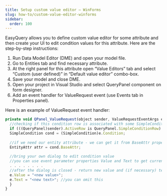 ```yaml
---
title: Setup custom value editor — WinForms
slug: how-to/custom-value-editor-winforms
sidebar:
  order: 100
---
```


EasyQuery allows you to define custom value editor for some attribute and then create your UI to edit condition values for this attribute. Here are the step-by-step instructions:

1. Run Data Model Editor (DME) and open your model file.
2. Go to Entities tab and find necessary attribute.
3. At the right panel for this attribute open “Value Editors” tab and select “Custom (user defined)” in “Default value editor” combo-box.
4. Save your model and close DME.
5. Open your project in Visual Studio and select QueryPanel component on form designer.
6. Add an event handler for ValueRequest event (use Events tab in Properties panel).

Here is an example of ValueRequest event handler: 

```js
private void QPanel_ValueRequest(object sender, ValueRequestEventArgs e) {
  //checking if this condition row is associated with some SimpleCondition object
  if (((QueryPanel)sender).ActiveRow is QueryPanel.SimpleConditionRow) {
  SimpleCondition cond = (SimpleCondition)e.Condition;
 
  //if we need our entity attribute - we can get it from BaseAttr property of SimpleCondition object
  EntityAttr attr = cond.BaseAttr;
 
  //bring your own dialog to edit condition value
  //you can use event parameter properties Value and Text to get current value
  . . . . . . . .
  //after the dialog is closed - return new value and (if necessary) text via event's parameter
  e.Value = "<new value>";
  e.Text = "<new text>"; //you can omit this
  }
}
```
